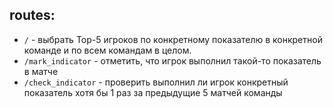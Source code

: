 routes:
-----
  - `/` - выбрать Top-5 игроков по конкретному показателю в конкретной команде и по всем командам в целом.
  - `/mark_indicator` - отметить, что игрок выполнил такой-то показатель в матче
  - `/check_indicator` - проверить выполнил ли игрок конкретный показатель хотя бы 1 раз за предыдущие 5 матчей команды
